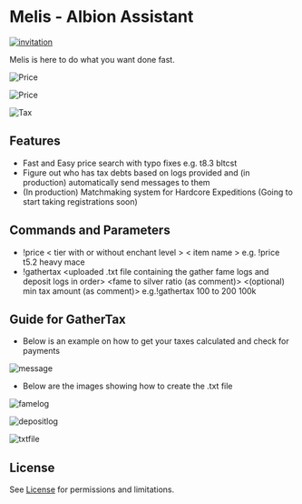 
# Melis - Albion Assistant


[![invitation](https://cdn2.iconfinder.com/data/icons/gaming-platforms-squircle/250/discord_squircle-128.png)](https://discord.com/api/oauth2/authorize?client_id=795330342856818719&permissions=2148005952&scope=bot) 

Melis is here to do what you want done fast.

![Price](https://forum.albiononline.com/index.php/Attachment/24667-Ekran-G%C3%B6r%C3%BCnt%C3%BCs%C3%BC-57-png/) 

![Price](https://forum.albiononline.com/index.php/Attachment/24668-Ekran-G%C3%B6r%C3%BCnt%C3%BCs%C3%BC-58-png/)

![Tax](https://forum.albiononline.com/index.php/Attachment/24670-Ekran-G%C3%B6r%C3%BCnt%C3%BCs%C3%BC-59-png/)

## Features

- Fast and Easy price search with typo fixes e.g. t8.3 bltcst 
- Figure out who has tax debts based on logs provided and (in production) automatically send messages to them
- (In production) Matchmaking system for Hardcore Expeditions (Going to start taking registrations soon)

## Commands and Parameters
- !price < tier with or without enchant level > < item name > e.g. !price t5.2 heavy mace
- !gathertax <uploaded .txt file containing the gather fame logs and deposit logs in order> <fame to silver ratio (as comment)> <(optional) min tax amount (as comment)> e.g.!gathertax 100 to 200 100k

## Guide for GatherTax

- Below is an example on how to get your taxes calculated and check for payments

![message](https://forum.albiononline.com/index.php/Attachment/24674-Ekran-G%C3%B6r%C3%BCnt%C3%BCs%C3%BC-65-png/)

- Below are the images showing how to create the .txt file

![famelog](https://forum.albiononline.com/index.php/Attachment/24672-Ekran-G%C3%B6r%C3%BCnt%C3%BCs%C3%BC-61-png/)

![depositlog](https://forum.albiononline.com/index.php/Attachment/24673-Ekran-G%C3%B6r%C3%BCnt%C3%BCs%C3%BC-62-png/)

![txtfile](https://forum.albiononline.com/index.php/Attachment/24671-Ekran-G%C3%B6r%C3%BCnt%C3%BCs%C3%BC-64-png/)

## License

See [License](https://github.com/MuratKaracaa/melis/blob/main/LICENSE) for permissions and limitations.
